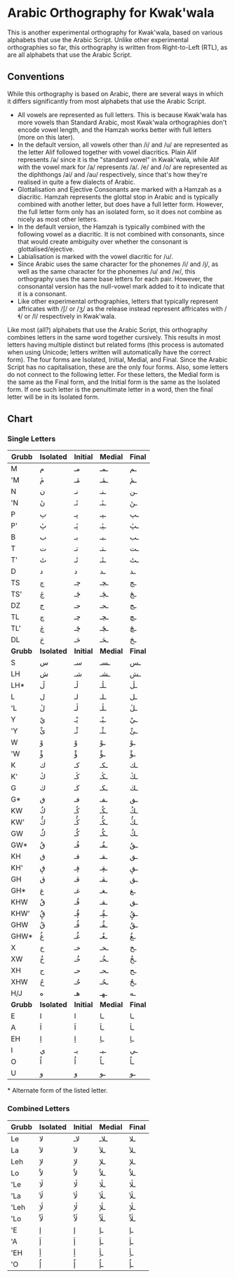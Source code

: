 # Arabic Orthography for Kwak'wala

This is another experimental orthography for Kwak'wala,
based on various alphabets that use the Arabic Script.
Unlike other experimental orthographies so far, this
orthography is written from Right-to-Left (RTL), as are
all alphabets that use the Arabic Script.

## Conventions

While this orthography is based on Arabic, there are 
several ways in which it differs significantly from
most alphabets that use the Arabic Script.

  - All vowels are represented as full letters. This is
    because Kwak'wala has more vowels than Standard Arabic,
    most Kwak'wala orthographies don't encode vowel length,
    and the Hamzah works better with full letters (more on
    this later).
  - In the default version, all vowels other than /i/ and /u/
    are represented as the letter Alif followed together with
    vowel diacritics. Plain Alif represents /ə/ since it is
    the "standard vowel" in Kwak'wala, while Alif with the
    vowel mark for /a/ represents /a/. /e/ and /o/ are
    represented as the diphthongs /ai/ and /au/ respectively,
    since that's how they're realised in quite a few dialects
    of Arabic.
  - Glottalisation and Ejective Consonants are marked with a
    Hamzah as a diacritic. Hamzah represents the glottal stop
    in Arabic and is typically combined with another letter,
    but does have a full letter form. However, the full letter
    form only has an isolated form, so it does not combine as
    nicely as most other letters.
  - In the default version, the Hamzah is typically combined
    with the following vowel as a diacritic. It is not combined
    with consonants, since that would create ambiguity over 
    whether the consonant is glottalised/ejective.
  - Labialisation is marked with the vowel diacritic for /u/.
  - Since Arabic uses the same character for the phonemes /i/ 
    and /j/, as well as the same character for the phonemes
    /u/ and /w/, this orthography uses the same base letters
    for each pair. However, the consonantal version has the
    null-vowel mark added to it to indicate that it is a
    consonant.
  - Like other experimental orthographies, letters that
    typically represent affricates with /ʃ/ or /ʒ/ as 
    the release instead represent affricates with /ɬ/
    or /l/ respectively in Kwak'wala.

Like most (all?) alphabets that use the Arabic Script, this
orthography combines letters in the same word together cursively. 
This results in most letters having multiple distinct but related
forms (this process is automated when using Unicode; letters written
will automatically have the correct form). The four forms are 
Isolated, Initial, Medial, and Final. Since the Arabic Script has no 
capitalisation, these are the only four forms. Also, some letters 
do not connect to the following letter. For these letters, the Medial 
form is the same as the Final form, and the Initial form is the same 
as the Isolated form. If one such letter is the penultimate letter 
in a word, then the final letter will be in its Isolated form.

## Chart

### Single Letters

|Grubb| Isolated       | Initial | Medial | Final |
|-----|----------------|---------|--------|-------|
| M   | &#x645;        | &#x645;&#x640; | &#x640;&#x645;&#x640; | &#x640;&#x645; |
| 'M  | &#x645;&#x654; | &#x645;&#x654;&#x640; | &#x640;&#x645;&#x654;&#x640; | &#x640;&#x645;&#x654; |
| N   | &#x646;        | &#x646;&#x640; | &#x640;&#x646;&#x640; | &#x640;&#x646; |
| 'N  | &#x646;&#x654; | &#x646;&#x654;&#x640; | &#x640;&#x646;&#x654;&#x640; | &#x640;&#x646;&#x654; |
| P   | &#x67e;        | &#x67e;&#x640; | &#x640;&#x67e;&#x640; | &#x640;&#x67e; |
| P'  | &#x67e;&#x654; | &#x67e;&#x654;&#x640; | &#x640;&#x67e;&#x654;&#x640; | &#x640;&#x67e;&#x654; |
| B   | &#x628;        | &#x628;&#x640; | &#x640;&#x628;&#x640; | &#x640;&#x628; |
| T   | &#x62a;        | &#x62a;&#x640; | &#x640;&#x62a;&#x640; | &#x640;&#x62a; |
| T'  | &#x62a;&#x654; | &#x62a;&#x654;&#x640; | &#x640;&#x62a;&#x654;&#x640; | &#x640;&#x62a;&#x654; |
| D   | &#x62f;        | &#x62f;        | &#x640;&#x62f; | &#x640;&#x62f; |
| TS  | &#x684;        | &#x684;&#x640; | &#x640;&#x684;&#x640; | &#x640;&#x684; |
| TS' | &#x684;&#x654; | &#x684;&#x654;&#x640; | &#x640;&#x684;&#x654;&#x640; | &#x640;&#x684;&#x654; |
| DZ  | &#x62c;        | &#x62c;&#x640; | &#x640;&#x62c;&#x640; | &#x640;&#x62c; |
| TL  | &#x686;        | &#x686;&#x640; | &#x640;&#x686;&#x640; | &#x640;&#x686; |
| TL' | &#x686;&#x654; | &#x686;&#x654;&#x640; | &#x640;&#x686;&#x654;&#x640; | &#x640;&#x686;&#x654; |
| DL  | &#x685;        | &#x685;&#x640; | &#x640;&#x685;&#x640; | &#x640;&#x685; |
|**Grubb**| **Isolated**       | **Initial** | **Medial** | **Final** |
| S   | &#x633;        | &#x633;&#x640; | &#x640;&#x633;&#x640; | &#x640;&#x633; |
| LH  | &#x634;        | &#x634;&#x640; | &#x640;&#x634;&#x640; | &#x640;&#x634; |
| LH* | &#x6b5;        | &#x6b5;&#x640; | &#x640;&#x6b5;&#x640; | &#x640;&#x6b5; |
| L   | &#x644;        | &#x644;&#x640; | &#x640;&#x644;&#x640; | &#x640;&#x644; |
| 'L  | &#x644;&#x654; | &#x644;&#x654;&#x640; | &#x640;&#x644;&#x654;&#x640; | &#x640;&#x644;&#x654; |
| Y   | &#x64a;&#x652; | &#x64a;&#x652;&#x640; | &#x640;&#x64a;&#x652;&#x640; | &#x640;&#x64a;&#x652; |
| 'Y  | &#x626;&#x652; | &#x626;&#x652;&#x640; | &#x640;&#x626;&#x652;&#x640; | &#x640;&#x626;&#x652; |
| W   | &#x648;&#x652; | &#x648;&#x652;        | &#x640;&#x648;&#x652;        | &#x640;&#x648;&#x652; |
| 'W  | &#x624;&#x652; | &#x624;&#x652;        | &#x640;&#x624;&#x652;        | &#x640;&#x624;&#x652; |
| K   | &#x643;        | &#x643;&#x640; | &#x640;&#x643;&#x640; | &#x640;&#x643; |
| K'  | &#x643;&#x654; | &#x643;&#x654;&#x640; | &#x640;&#x643;&#x654;&#x640; | &#x640;&#x643;&#x654; |
| G   | &#x6ac;        | &#x6ac;&#x640; | &#x640;&#x6ac;&#x640; | &#x640;&#x6ac; |
| G*  | &#x6a7;        | &#x6a7;&#x640; | &#x640;&#x6a7;&#x640; | &#x640;&#x6a7; |
| KW  | &#x643;&#x64f; | &#x643;&#x64f;&#x640; | &#x640;&#x643;&#x64f;&#x640; | &#x640;&#x643;&#x64f; |
| KW' | &#x643;&#x64f;&#x654; | &#x643;&#x64f;&#x654;&#x640; | &#x640;&#x643;&#x64f;&#x654;&#x640; | &#x640;&#x643;&#x64f;&#x654; |
| GW  | &#x6ac;&#x64f; | &#x6ac;&#x64f;&#x640; | &#x640;&#x6ac;&#x64f;&#x640; | &#x640;&#x6ac;&#x64f; |
| GW* | &#x6a7;&#x64f; | &#x6a7;&#x64f;&#x640; | &#x640;&#x6a7;&#x64f;&#x640; | &#x640;&#x6a7;&#x64f; |
| KH  | &#x642;        | &#x642;&#x640; | &#x640;&#x642;&#x640; | &#x640;&#x642; |
| KH' | &#x642;&#x655; | &#x642;&#x655;&#x640; | &#x640;&#x642;&#x655;&#x640; | &#x640;&#x642;&#x655; |
| GH  | &#x6a8;        | &#x6a8;&#x640; | &#x640;&#x6a8;&#x640; | &#x640;&#x6a8; |
| GH* | &#x63a;        | &#x63a;&#x640; | &#x640;&#x63a;&#x640; | &#x640;&#x63a; |
| KHW | &#x642;&#x64f; | &#x642;&#x64f;&#x640; | &#x640;&#x642;&#x640; | &#x640;&#x642; |
| KHW'| &#x642;&#x655;&#x64f; | &#x642;&#x64f;&#x655;&#x640; | &#x640;&#x642;&#x64f;&#x655;&#x640; | &#x640;&#x642;&#x64f;&#x655; |
| GHW | &#x6a8;&#x64f; | &#x6a8;&#x64f;&#x640; | &#x640;&#x6a8;&#x64f;&#x640; | &#x640;&#x6a8;&#x64f; |
| GHW*| &#x63a;&#x64f; | &#x63a;&#x64f;&#x640; | &#x640;&#x63a;&#x64f;&#x640; | &#x640;&#x63a;&#x64f; |
| X   | &#x62e;        | &#x62e;&#x640; | &#x640;&#x62e;&#x640; | &#x640;&#x62e; |
| XW  | &#x62e;&#x64f; | &#x62e;&#x64f;&#x640; | &#x640;&#x62e;&#x64f;&#x640; | &#x640;&#x62e;&#x64f; |
| XH  | &#x62d;        | &#x62d;&#x640; | &#x640;&#x62d;&#x640; | &#x640;&#x62d; |
| XHW | &#x62d;&#x64f; | &#x62d;&#x64f;&#x640; | &#x640;&#x62d;&#x64f;&#x640; | &#x640;&#x62d;&#x64f; |
| H/J | &#x647;        | &#x647;&#x640; | &#x640;&#x647;&#x640; | &#x640;&#x647; |
|**Grubb**| **Isolated**       | **Initial** | **Medial** | **Final** |
| E   | &#x627;        | &#x627;        | &#x640;&#x627; | &#x640;&#x627; |
| A   | &#x627;&#x64e; | &#x627;&#x64e; | &#x640;&#x627;&#x64e; | &#x640;&#x627;&#x64e; |
| EH  | &#x627;&#x650; | &#x627;&#x650; | &#x640;&#x627;&#x650; | &#x640;&#x627;&#x650; |
| I   | &#x64a;        | &#x64a;&#x640; | &#x640;&#x64a;&#x640; | &#x640;&#x64a; |
| O   | &#x627;&#x64f; | &#x627;&#x64f; | &#x640;&#x627;&#x64f; | &#x640;&#x627;&#x64f; |
| U   | &#x648;        | &#x648;        | &#x640;&#x648; | &#x640;&#x648; |

\* Alternate form of the listed letter.

### Combined Letters

|Grubb| Isolated       | Initial | Medial | Final |
|-----|----------------|---------|--------|-------|
| Le  | &#x644;&#x627; | &#x644;&#x627;&#x640; | &#x640;&#x644;&#x627;&#x640; | &#x640;&#x644;&#x627; |
| La  | &#x644;&#x627;&#x64e; | &#x644;&#x627;&#x64e; | &#x640;&#x644;&#x627;&#x64e; | &#x640;&#x644;&#x627;&#x64e; |
| Leh | &#x644;&#x627;&#x650; | &#x644;&#x627;&#x650; | &#x640;&#x644;&#x627;&#x650; | &#x640;&#x644;&#x627;&#x650; |
| Lo  | &#x644;&#x627;&#x64f; | &#x644;&#x627;&#x64f; | &#x640;&#x644;&#x627;&#x64f; | &#x640;&#x644;&#x627;&#x64f; |
| 'Le | &#x644;&#x654;&#x627; | &#x644;&#x654;&#x627; | &#x640;&#x644;&#x654;&#x627; | &#x640;&#x644;&#x654;&#x627; |
| 'La | &#x644;&#x654;&#x627;&#x64e; | &#x644;&#x654;&#x627;&#x64e; | &#x640;&#x644;&#x654;&#x627;&#x64e; | &#x640;&#x644;&#x654;&#x627;&#x64e; |
| 'Leh| &#x644;&#x654;&#x627;&#x650; | &#x644;&#x654;&#x627;&#x650; | &#x640;&#x644;&#x654;&#x627;&#x650; | &#x640;&#x644;&#x654;&#x627;&#x650; |
| 'Lo | &#x644;&#x654;&#x627;&#x64f; | &#x644;&#x654;&#x627;&#x64f; | &#x640;&#x644;&#x654;&#x627;&#x64f; | &#x640;&#x644;&#x654;&#x627;&#x64f; |
| 'E   | &#x625;        | &#x625;        | &#x640;&#x625; | &#x640;&#x625; |
| 'A   | &#x625;&#x64e; | &#x625;&#x64e; | &#x640;&#x625;&#x64e; | &#x640;&#x625;&#x64e; |
| 'EH  | &#x623;&#x650; | &#x623;&#x650; | &#x640;&#x623;&#x650; | &#x640;&#x623;&#x650; |
| 'O   | &#x625;&#x64f; | &#x625;&#x64f; | &#x640;&#x625;&#x64f; | &#x640;&#x625;&#x64f; |


